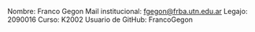 Nombre: Franco Gegon
Mail institucional: fgegon@frba.utn.edu.ar
Legajo: 2090016
Curso: K2002
Usuario de GitHub: FrancoGegon

